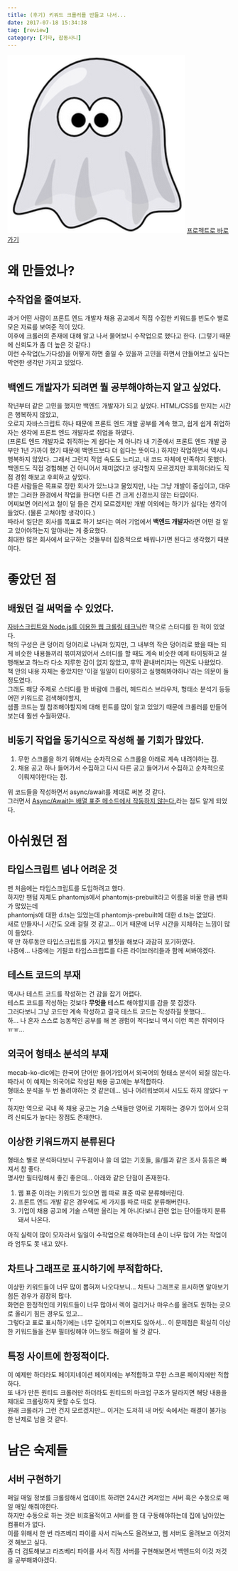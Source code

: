 ```yaml
---
title: (후기) 키워드 크롤러를 만들고 나서...
date: 2017-07-18 15:34:38
tag: [review]
category: [기타, 잡동사니]
---
```

![](keyword-crawler-review/thumb.png)
[프로젝트로 바로가기](/2017/07/18/keyword-crawler/)  

# 왜 만들었나?  
## 수작업을 줄여보자.
과거 어떤 사람이 프론트 엔드 개발자 채용 공고에서 직접 수집한 키워드를 빈도수 별로 모은 자료를 보여준 적이 있다.  
이후에 크롤러의 존재에 대해 알고 나서 물어보니 수작업으로 했다고 한다. (그렇기 때문에 신뢰도가 좀 더 높은 것 같다.)  
이런 수작업(노가다성)을 어떻게 하면 줄일 수 있을까 고민을 하면서 만들어보고 싶다는 막연한 생각만 가지고 있었다.  

## 백엔드 개발자가 되려면 뭘 공부해야하는지 알고 싶었다.
작년부터 같은 고민을 했지만 백엔드 개발자가 되고 싶었다. HTML/CSS를 만지는 시간은 행복하지 않았고,  
오로지 자바스크립트 하나 때문에 프론트 엔드 개발 공부를 계속 했고, 쉽게 쉽게 취업하자는 생각에 프론트 엔드 개발자로 취업을 하였다.  
(프론트 엔드 개발자로 취직하는 게 쉽다는 게 아니라 내 기준에서 프론트 엔드 개발 공부만 1년 가까이 했기 때문에 백엔드보다 더 쉽다는 뜻이다.)
하지만 작업하면서 역시나 행복하지 않았다. 그래서 그런지 작업 속도도 느리고, 내 코드 자체에 만족하지 못했다.  
백엔드도 직접 경험해본 건 아니어서 재미없다고 생각할지 모르겠지만 후회하더라도 직접 경험 해보고 후회하고 싶었다.  
다른 사람들은 목표로 정한 회사가 있느냐고 물었지만, 나는 그냥 개발이 중심이고, 대우받는 그러한 환경에서 작업을 한다면 다른 건 크게 신경쓰지 않는 타입이다.  
어찌보면 어리석고 철이 덜 들은 건지 모르겠지만 개발 이외에는 하기가 싫다는 생각이 들었다. (물론 고쳐야할 생각이다.)  
따라서 일단은 회사를 목표로 하기 보다는 여러 기업에서 **백엔드 개발자**라면 어떤 걸 알고 있어야하는지 알아내는 게 중요했다.  
최대한 많은 회사에서 요구하는 것들부터 집중적으로 배워나가면 된다고 생각했기 때문이다.

# 좋았던 점
## 배웠던 걸 써먹을 수 있었다.  
[자바스크립트와 Node.js를 이용한 웹 크롤링 테크닉](http://book.naver.com/bookdb/book_detail.nhn?bid=11481100)란 책으로 스터디를 한 적이 있었다.  
책의 구성은 큰 덩어리 덩어리로 나눠져 있지만, 그 내부의 작은 덩어리로 봤을 때는 되게 비슷한 내용들끼리 묶여져있어서
스터디를 할 때도 계속 비슷한 예제 타이핑하고 실행해보고 하느라 다소 지루한 감이 없지 않았고, 후딱 끝내버리자는 의견도 나왔었다.  
책 안의 내용 자체는 좋았지만 '이걸 일일이 타이핑하고 실행해봐야하나'라는 의문이 들 정도였다.  
그래도 해당 주제로 스터디를 한 바람에 크롤러, 헤드리스 브라우저, 형태소 분석기 등등 어떤 키워드로 검색해야할지,  
샘플 코드는 뭘 참조해야할지에 대해 힌트를 많이 알고 있었기 때문에 크롤러를 만들어보는데 훨씬 수월하였다.  

## 비동기 작업을 동기식으로 작성해 볼 기회가 많았다.
1. 무한 스크롤을 하기 위해서는 순차적으로 스크롤을 아래로 계속 내려야하는 점.  
2. 채용 공고 하나 들어가서 수집하고 다시 다른 공고 들어가서 수집하고 순차적으로 이뤄져야한다는 점.  

위 코드들을 작성하면서 async/await를 제대로 써본 것 같다.  
그러면서 [Async/Await는 배열 표준 메소드에서 작동하지 않는다.](/2017/07/17/es8-async-fact/)라는 점도 알게 되었다.  

# 아쉬웠던 점
## 타입스크립트 넘나 어려운 것
맨 처음에는 타입스크립트를 도입하려고 했다.  
하지만 팬텀 자체도 phantomjs에서 phantomjs-prebuilt라고 이름을 바꿀 만큼 변화가 많았는데  
phantomjs에 대한 d.ts는 있었는데 phantomjs-prebuilt에 대한 d.ts는 없었다.  
새로 만들자니 시간도 오래 걸릴 것 같고... 이거 때문에 너무 시간을 지체하는 느낌이 많이 들었다.  
약 만 하루동안 타입스크립트를 가지고 뻘짓을 해보다 과감히 포기하였다.  
나중에... 나중에는 기필코 타입스크립트를 다른 라이브러리들과 함께 써봐야겠다.  

## 테스트 코드의 부재
역시나 테스트 코드를 작성하는 건 감을 잡기 어렵다.  
테스트 코드를 작성하는 것보다 **무엇을** 테스트 해야할지를 감을 못 잡겠다.  
그러다보니 그냥 코드만 계속 작성하고 결국 테스트 코드는 작성하질 못했다...  
하... 나 혼자 스스로 능동적인 공부를 해 본 경험이 적다보니 역시 이런 쪽은 쥐약이다 ㅠㅠ...  

## 외국어 형태소 분석의 부재
mecab-ko-dic에는 한국어 단어만 들어가있어서 외국어의 형태소 분석이 되질 않는다.  
따라서 이 예제는 외국어로 작성된 채용 공고에는 부적합하다.  
형태소 분석을 두 번 돌려야하는 것 같은데... 넘나 어려워보여서 시도도 하지 않았다 ㅜㅜ  
하지만 역으로 국내 쪽 채용 공고는 기술 스택들만 영어로 기재하는 경우가 있어서 오히려 신뢰도가 높다는 장점도 존재한다.  

## 이상한 키워드까지 분류된다
형태소 별로 분석하다보니 구두점이나 쓸 데 없는 기호들, 을/를과 같은 조사 등등은 빠져서 참 좋다.  
명사만 필터링해서 좋긴 좋은데... 아래와 같은 단점이 존재한다.

1. 웹 표준 이라는 키워드가 있으면 웹 따로 표준 따로 분류해버린다.  
2. 프론트 엔드 개발 같은 경우에도 세 가지를 따로 따로 분류해버린다.  
3. 기업이 채용 공고에 기술 스택만 올리는 게 아니다보니 관련 없는 단어들까지 분류돼서 나온다.

아직 실력이 많이 모자라서 일일이 수작업으로 해야하는데 손이 너무 많이 가는 작업이라 엄두도 못 내고 있다.

## 차트나 그래프로 표시하기에 부적합하다.  
이상한 키워드들이 너무 많이 뽑혀져 나오다보니... 차트나 그래프로 표시하면 알아보기 힘든 경우가 굉장히 많다.  
화면은 한정적인데 키워드들이 너무 많아서 렉이 걸리거나 마우스를 올려도 원하는 곳으로 올리기 힘든 경우도 있고...  
그렇다고 표로 표시하기에는 너무 길어지고 이쁘지도 않아서... 이 문제점은 확실히 이상한 키워드들을 전부 필터링해야 어느정도 해결이 될 것 같다.  

## 특정 사이트에 한정적이다.
이 예제만 하더라도 페이지네이션 페이지에는 부적합하고 무한 스크론 페이지에만 적합하다.  
또 내가 만든 원티드 크롤러만 하더라도 원티드의 마크업 구조가 달라지면 해당 내용을 제대로 크롤링하지 못할 수도 있다.  
원래 크롤러가 그런 건지 모르겠지만... 이거는 도저히 내 머릿 속에서는 해결이 불가능한 난제로 남을 것 같다.  

# 남은 숙제들
## 서버 구현하기
매일 매일 정보를 크롤링해서 업데이트 하려면 24시간 켜져있는 서버 혹은 수동으로 매일 매일 해줘야한다.  
하지만 수동으로 하는 것은 비효율적이고 서버를 한 대 구동해야하는데 집에 남아있는 컴퓨터가 없다.  
이를 위해서 한 번 라즈베리 파이를 사서 리눅스도 올려보고, 웹 서버도 올려보고 이것저것 해보고 싶다.  
좀 더 검토해보고 라즈베리 파이를 사서 직접 서버를 구현해보면서 백엔드의 이것 저것을 공부해봐야겠다.  
